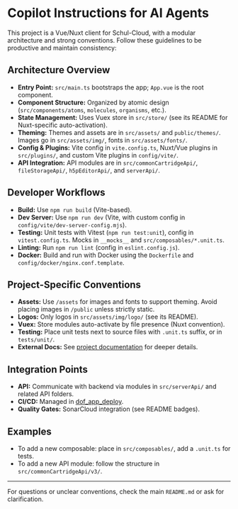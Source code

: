 # Copilot Instructions for AI Agents

This project is a Vue/Nuxt client for Schul-Cloud, with a modular architecture and strong conventions. Follow these guidelines to be productive and maintain consistency:

## Architecture Overview
- **Entry Point:** `src/main.ts` bootstraps the app; `App.vue` is the root component.
- **Component Structure:** Organized by atomic design (`src/components/atoms`, `molecules`, `organisms`, etc.).
- **State Management:** Uses Vuex store in `src/store/` (see its README for Nuxt-specific auto-activation).
- **Theming:** Themes and assets are in `src/assets/` and `public/themes/`. Images go in `src/assets/img/`, fonts in `src/assets/fonts/`.
- **Config & Plugins:** Vite config in `vite.config.ts`, Nuxt/Vue plugins in `src/plugins/`, and custom Vite plugins in `config/vite/`.
- **API Integration:** API modules are in `src/commonCartridgeApi/`, `fileStorageApi/`, `h5pEditorApi/`, and `serverApi/`.

## Developer Workflows
- **Build:** Use `npm run build` (Vite-based).
- **Dev Server:** Use `npm run dev` (Vite, with custom config in `config/vite/dev-server-config.mjs`).
- **Testing:** Unit tests with Vitest (`npm run test:unit`), config in `vitest.config.ts`. Mocks in `__mocks__` and `src/composables/*.unit.ts`.
- **Linting:** Run `npm run lint` (config in `eslint.config.js`).
- **Docker:** Build and run with Docker using the `Dockerfile` and `config/docker/nginx.conf.template`.

## Project-Specific Conventions
- **Assets:** Use `/assets` for images and fonts to support theming. Avoid placing images in `/public` unless strictly static.
- **Logos:** Only logos in `src/assets/img/logo/` (see its README).
- **Vuex:** Store modules auto-activate by file presence (Nuxt convention).
- **Testing:** Place unit tests next to source files with `.unit.ts` suffix, or in `tests/unit/`.
- **External Docs:** See [project documentation](https://documentation.dbildungscloud.dev/docs/category/nuxt-client) for deeper details.

## Integration Points
- **API:** Communicate with backend via modules in `src/serverApi/` and related API folders.
- **CI/CD:** Managed in [dof_app_deploy](https://github.com/hpi-schul-cloud/dof_app_deploy).
- **Quality Gates:** SonarCloud integration (see README badges).

## Examples
- To add a new composable: place in `src/composables/`, add a `.unit.ts` for tests.
- To add a new API module: follow the structure in `src/commonCartridgeApi/v3/`.

---
For questions or unclear conventions, check the main `README.md` or ask for clarification.
